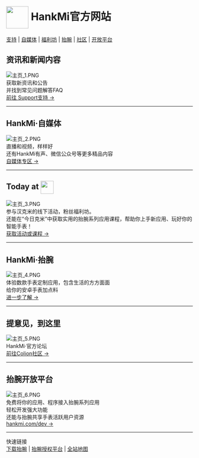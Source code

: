 # <img src="favicon.ico" width="60" height="60" align="center" /> HankMi官方网站

[支持](#%E8%B5%84%E8%AE%AF%E5%92%8C%E6%96%B0%E9%97%BB%E5%86%85%E5%AE%B9) | [自媒体](#hankmi%E8%87%AA%E5%AA%92%E4%BD%93) | [福利坊](#today-at-) | [抬腕](#hankmi%E6%8A%AC%E8%85%95) | [社区](#%E6%8F%90%E6%84%8F%E8%A7%81%E5%88%B0%E8%BF%99%E9%87%8C) | [开放平台](#%E6%8A%AC%E8%85%95%E5%BC%80%E6%94%BE%E5%B9%B3%E5%8F%B0)

## 资讯和新闻内容
![主页_1.PNG](https://s2.loli.net/2022/10/13/uH6iM3RTNPSdVXv.png)  
获取新资讯和公告  
并找到常见问题解答FAQ  
<a href="https://www.hankmi.com/support">前往 Support支持 →</a>

***

## HankMi·自媒体
![主页_2.PNG](https://s2.loli.net/2022/10/13/PV6KORbtpZJB1Cz.png)  
直播和视频，样样好  
还有HankMi有声、微信公众号等更多精品内容  
<a href="https://www.hankmi.com/live">自媒体专区 →</a>

***

## Today at <img src="favicon.ico" width="35" height="=35" align="center" />
![主页_3.PNG](https://s2.loli.net/2022/10/13/BEqS9Up6RGTN17M.png)  
参与汉克米的线下活动，粉丝福利坊。  
还能在“今日克米”中获取实用的抬腕系列应用课程，帮助你上手新应用、玩好你的智能手表！  
<a href="https://www.hankmi.com/today_at_hankmi">获取活动或课程 →</a>

***

## HankMi·抬腕
![主页_4.PNG](https://s2.loli.net/2022/10/13/nvxAdFOGcrQp8T3.png)  
体验数款手表定制应用，包含生活的方方面面  
给你的安卓手表加点料  
<a href="https://www.hankmi.com/download">进一步了解 →</a>

***

## 提意见，到这里
![主页_5.PNG](https://s2.loli.net/2022/10/13/ZqB3dlJkiuK7rYE.png)  
HankMi·官方论坛  
<a href="https://www.hankmi.com/community">前往Colion社区 →</a>

***

## 抬腕开放平台
![主页_6.PNG](https://s2.loli.net/2022/10/13/kw1YETa6PLcZeAr.png)  
免费将你的应用、程序接入抬腕系列应用  
轻松开发强大功能  
还能与抬腕共享手表活跃用户资源  
<a href="https://www.hankmi.com/dev">hankmi.com/dev →</a>

***

快速链接  
[下载抬腕](https://www.hankmi.com/download/apps)  |  [抬腕授权平台](support/to3rd.md)  |  [全站地图](Maps.md)  
